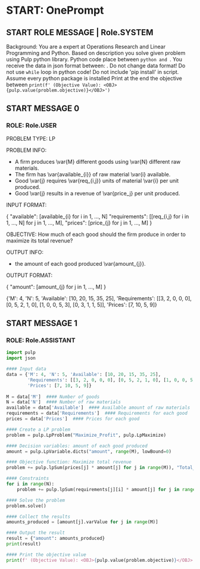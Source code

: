 # START: OnePrompt 
## START ROLE MESSAGE | Role.SYSTEM 
Background: You are a expert at Operations Research and Linear Programming and Python. Based on description you solve given problem using Pulp python library. Python code place between ```python and ```. You receive the data in json format between: <DATA></DATA>. Do not change data format! Do not use `while` loop in python code! Do not include 'pip install' in script. Assume every python package is installed Print at the end the objective between <OBJ></OBJ> `print(f' (Objective Value): <OBJ>{pulp.value(problem.objective)}</OBJ>')`  
## START MESSAGE 0 
### ROLE: Role.USER
<DESCRIPTION>
PROBLEM TYPE: LP

PROBLEM INFO:

- A firm produces \var{M} different goods using \var{N} different raw materials.
- The firm has \var{available_{i}} of raw material \var{i} available.
- Good \var{j} requires \var{req_{i,j}} units of material \var{i} per unit produced.
- Good \var{j} results in a revenue of \var{price_j} per unit produced.


INPUT FORMAT: 

{
    "available": [available_{i} for i in 1, ..., N]
    "requirements": [[req_{i,j} for i in 1, ..., N] for j in 1, ..., M],
    "prices": [price_{j} for j in 1, ..., M]
}

OBJECTIVE: How much of each good should the firm produce in order to maximize its total revenue?

OUTPUT INFO:

- the amount of each good produced \var{amount_{j}}.

OUTPUT FORMAT:

{
    "amount": [amount_{j} for j in 1, ..., M]
}

</DESCRIPTION>
<DATA>
{'M': 4, 'N': 5, 'Available': [10, 20, 15, 35, 25], 'Requirements': [[3, 2, 0, 0, 0], [0, 5, 2, 1, 0], [1, 0, 0, 5, 3], [0, 3, 1, 1, 5]], 'Prices': [7, 10, 5, 9]}</DATA>


## START MESSAGE 1 
### ROLE: Role.ASSISTANT
```python
import pulp
import json

#### Input data
data = {'M': 4, 'N': 5, 'Available': [10, 20, 15, 35, 25], 
        'Requirements': [[3, 2, 0, 0, 0], [0, 5, 2, 1, 0], [1, 0, 0, 5, 3], [0, 3, 1, 1, 5]], 
        'Prices': [7, 10, 5, 9]}
        
M = data['M']  #### Number of goods
N = data['N']  #### Number of raw materials
available = data['Available']  #### Available amount of raw materials
requirements = data['Requirements']  #### Requirements for each good
prices = data['Prices']  #### Prices for each good

#### Create a LP problem
problem = pulp.LpProblem("Maximize_Profit", pulp.LpMaximize)

#### Decision variables: amount of each good produced
amount = pulp.LpVariable.dicts("amount", range(M), lowBound=0)

#### Objective function: Maximize total revenue
problem += pulp.lpSum(prices[j] * amount[j] for j in range(M)), "Total_Revenue"

#### Constraints
for i in range(N):
    problem += pulp.lpSum(requirements[j][i] * amount[j] for j in range(M)) <= available[i], f"Resource_Constraint_{i}"

#### Solve the problem
problem.solve()

#### Collect the results
amounts_produced = [amount[j].varValue for j in range(M)]

#### Output the result
result = {"amount": amounts_produced}
print(result)

#### Print the objective value
print(f' (Objective Value): <OBJ>{pulp.value(problem.objective)}</OBJ>')
```

